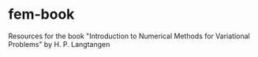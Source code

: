 # fem-book
Resources for the book "Introduction to Numerical Methods for Variational Problems" by H. P. Langtangen

